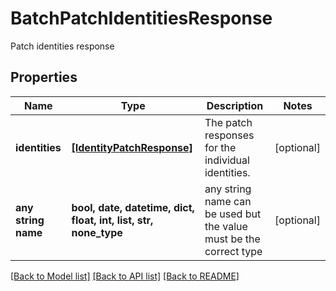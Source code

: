 # BatchPatchIdentitiesResponse

Patch identities response

## Properties
Name | Type | Description | Notes
------------ | ------------- | ------------- | -------------
**identities** | [**[IdentityPatchResponse]**](IdentityPatchResponse.md) | The patch responses for the individual identities. | [optional] 
**any string name** | **bool, date, datetime, dict, float, int, list, str, none_type** | any string name can be used but the value must be the correct type | [optional]

[[Back to Model list]](../README.md#documentation-for-models) [[Back to API list]](../README.md#documentation-for-api-endpoints) [[Back to README]](../README.md)


